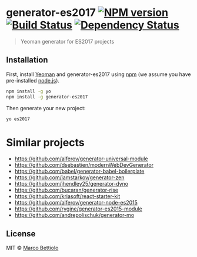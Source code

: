 # generator-es2017 [![NPM version][npm-image]][npm-url] [![Build Status][travis-image]][travis-url] [![Dependency Status][daviddm-image]][daviddm-url]
> Yeoman generator for ES2017 projects

## Installation

First, install [Yeoman](http://yeoman.io) and generator-es2017 using [npm](https://www.npmjs.com/) (we assume you have pre-installed [node.js](https://nodejs.org/)).

```bash
npm install -g yo
npm install -g generator-es2017
```

Then generate your new project:

```bash
yo es2017
```

# Similar projects
- https://github.com/alferov/generator-universal-module
- https://github.com/dsebastien/modernWebDevGenerator
- https://github.com/babel/generator-babel-boilerplate
- https://github.com/iamstarkov/generator-zen
- https://github.com/jhendley25/generator-dyno
- https://github.com/bucaran/generator-rise
- https://github.com/kriasoft/react-starter-kit
- https://github.com/alferov/generator-node-es2015
- https://github.com/rygine/generator-es2015-module
- https://github.com/andrepolischuk/generator-mo

## License

MIT © [Marco Bettiolo](http://bettiolo.it)


[npm-image]: https://badge.fury.io/js/generator-es2017.svg
[npm-url]: https://npmjs.org/package/generator-es2017
[travis-image]: https://travis-ci.org/bettiolo/generator-es2017.svg?branch=master
[travis-url]: https://travis-ci.org/bettiolo/generator-es2017
[daviddm-image]: https://david-dm.org/bettiolo/generator-es2017.svg?theme=shields.io
[daviddm-url]: https://david-dm.org/bettiolo/generator-es2017

